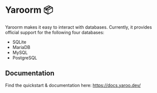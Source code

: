 # Yaroorm 📦

Yaroorm makes it easy to interact with databases. Currently, it provides official support for the following four databases:

- SQLite
- MariaDB
- MySQL
- PostgreSQL

## Documentation

Find the quickstart & documentation here: https://docs.yaroo.dev/
